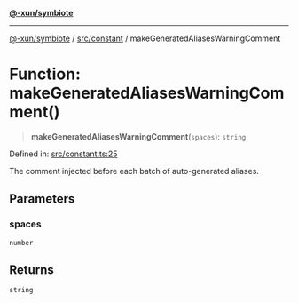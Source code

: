 [**@-xun/symbiote**](../../../README.md)

***

[@-xun/symbiote](../../../README.md) / [src/constant](../README.md) / makeGeneratedAliasesWarningComment

# Function: makeGeneratedAliasesWarningComment()

> **makeGeneratedAliasesWarningComment**(`spaces`): `string`

Defined in: [src/constant.ts:25](https://github.com/Xunnamius/symbiote/blob/03c423f753693df61565a1f49d80cc0f6cc503f1/src/constant.ts#L25)

The comment injected before each batch of auto-generated aliases.

## Parameters

### spaces

`number`

## Returns

`string`
